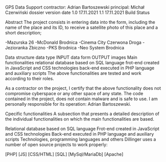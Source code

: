GPS Data Support
contractor: Adrian Bartoszewski 
principal: Michał Czerwiński
dossier version	date
1.0	17.11.2021
1.1	17.11.2021
Build Status

Abstract
The project consists in entering data into the form, including the name of the place and its ID, to receive a satellite photo of this place and a short description;

-Mazurska 26
-McDonald Brodnica
-Cinema City Czerwona Droga 
-Jezioranka Zbiczno 
-PKS Brodnica 
-Neo System Brodnica 

Data structure
data	type
INPUT	data form
OUTPUT	images 
Main functionalities
relational database based on SQL language
frot-end created in JavaScript and CSS technologies
back-end executed in PHP language and auxiliary scripts
The above functionalities are tested and work according to their roles.

As a contractor on the project, I certify that the above functionality does not compromise cyberspace or any other space of any state. The code contained in the project, does not contain malware and is safe to use. I am personally responsible for its operation: Adrian Bartoszewski.

Cpecific functionalities
A subsection that presents a detailed description of the individual functionalities on which the main functionalities are based.

Relational database based on SQL language
Frot-end created in JavaScript and CSS technologies
Back-end executed in PHP language and auxiliary scripts
Technologies, programming languages and others
Dillinger uses a number of open source projects to work properly:

[PHP]
[JS]
[CSS/HTML]
[SQL]
[MySql/MariaDb]
[Apache]
